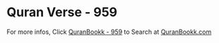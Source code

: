 # Quran Verse - 959 

For more infos, Click [QuranBookk - 959](https://www.quranbookk.com/quran/search?q=959) to Search at [QuranBookk.com](http://quranbookk.com/)